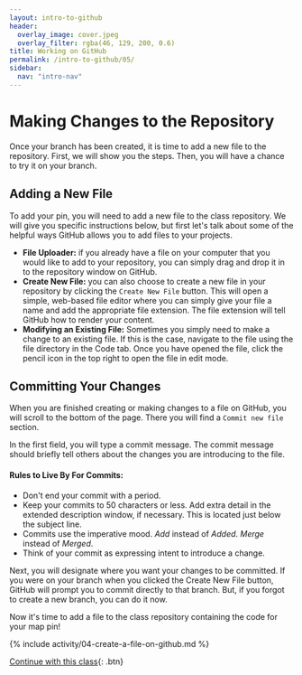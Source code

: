 ```yaml
---
layout: intro-to-github
header:
  overlay_image: cover.jpeg
  overlay_filter: rgba(46, 129, 200, 0.6)
title: Working on GitHub
permalink: /intro-to-github/05/
sidebar:
  nav: "intro-nav"
---
```


# Making Changes to the Repository

Once your branch has been created, it is time to add a new file to the repository. First, we will show you the steps. Then, you will have a chance to try it on your branch.

## Adding a New File

To add your pin, you will need to add a new file to the class repository. We will give you specific instructions below, but first let's talk about some of the helpful ways GitHub allows you to add files to your projects.

- **File Uploader:** if you already have a file on your computer that you would like to add to your repository, you can simply drag and drop it in to the repository window on GitHub.
- **Create New File:** you can also choose to create a new file in your repository by clicking the `Create New File` button. This will open a simple, web-based file editor where you can simply give your file a name and add the appropriate file extension. The file extension will tell GitHub how to render your content.
- **Modifying an Existing File:** Sometimes you simply need to make a change to an existing file. If this is the case, navigate to the file using the file directory in the Code tab. Once you have opened the file, click the pencil icon in the top right to open the file in edit mode.

## Committing Your Changes

When you are finished creating or making changes to a file on GitHub, you will scroll to the bottom of the page. There you will find a `Commit new file` section.

In the first field, you will type a commit message. The commit message should briefly tell others about the changes you are introducing to the file.

#### Rules to Live By For Commits:

- Don't end your commit with a period.
- Keep your commits to 50 characters or less. Add extra detail in the extended description window, if necessary. This is located just below the subject line.
- Commits use the imperative mood. _Add_ instead of _Added_. _Merge_ instead of _Merged_.
- Think of your commit as expressing intent to introduce a change.

Next, you will designate where you want your changes to be committed. If you were on your branch when you clicked the Create New File button, GitHub will prompt you to commit directly to that branch. But, if you forgot to create a new branch, you can do it now.

Now it's time to add a file to the class repository containing the code for your map pin!

{% include activity/04-create-a-file-on-github.md %}

[Continue with this class](../06){: .btn}
